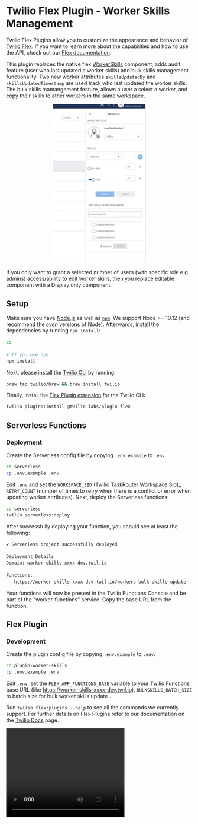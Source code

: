 # Twilio Flex Plugin - Worker Skills Management

Twilio Flex Plugins allow you to customize the appearance and behavior of [Twilio Flex](https://www.twilio.com/flex). If you want to learn more about the capabilities and how to use the API, check out our [Flex documentation](https://www.twilio.com/docs/flex).

This plugin replaces the native flex [WorkerSkills](https://www.twilio.com/docs/flex/developer/ui/components#workerskills) component, adds audit feature (user who last updated a worker skills) and bulk skills management functionality. Two new worker attributes `skillsUpdatedBy` and `skillsUpdatedTimestamp` are used track who last updated the worker skills. The bulk skills mamangement feature, allows a user a select a worker, and copy their skills to other workers in the same workspace.


<p align="center">
<img src="./screen_captures/bulk-skills.gif" width="250" />
</p>

If you only want to grant a selected number of users (with specific role e.g. admins) access/ability to edit worker skills, then you replace editable component with a Display only component.




## Setup

Make sure you have [Node.js](https://nodejs.org) as well as [`npm`](https://npmjs.com). We support Node >= 10.12 (and recommend the _even_ versions of Node). Afterwards, install the dependencies by running `npm install`:

```bash
cd 

# If you use npm
npm install
```

Next, please install the [Twilio CLI](https://www.twilio.com/docs/twilio-cli/quickstart) by running:

```bash
brew tap twilio/brew && brew install twilio
```

Finally, install the [Flex Plugin extension](https://github.com/twilio-labs/plugin-flex/tree/v1-beta) for the Twilio CLI:

```bash
twilio plugins:install @twilio-labs/plugin-flex
```

## Serverless Functions


### Deployment

Create the Serverless config file by copying `.env.example` to `.env`.

```bash
cd serverless
cp .env.example .env
```
Edit `.env` and set the `WORKSPACE_SID` (Twilio TaskRouter Workspace Sid),, `RETRY_COUNT` (number of times to retry when there is a conflict or error when updating worker attributes). Next, deploy the Serverless functions:

```bash
cd serverless
twilio serverless:deploy
```
After successfully deploying your function, you should see at least the following:
```bash
✔ Serverless project successfully deployed

Deployment Details
Domain: worker-skills-xxxx-dev.twil.io

Functions:
   https://worker-skills-xxxx-dev.twil.io/workers-bulk-skills-update
```

Your functions will now be present in the Twilio Functions Console and be part of the "worker-functions" service. Copy the base URL from the function.

## Flex Plugin

### Development

Create the plugin config file by copying `.env.example` to `.env`.

```bash
cd plugin-worker-skills
cp .env.example .env
```

Edit `.env`, set the `FLEX_APP_FUNCTIONS_BASE` variable to your Twilio Functions base URL (like https://worker-skills-xxxx-dev.twil.io), `BULKSKILLS_BATCH_SIZE` to batch size for bulk worker skills update . 

Run `twilio flex:plugins --help` to see all the commands we currently support. For further details on Flex Plugins refer to our documentation on the [Twilio Docs](https://www.twilio.com/docs/flex/developer/plugins/cli) page.

<video width="320" height="240" controls>
  <source src="/screen_captures/bulk-skills.mp4" type="video/mp4">
</video>